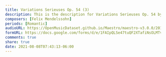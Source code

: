```yaml
---
title: Variations Serieuses Op. 54 (3)
description: This is the description for Variations Serieuses Op. 54 by Felix Mendelssohn
composers: [Felix Mendelssohn]
periods: [Romantic]
audioURL: https://OpenMusicDataset.github.io/Maestro/maestro-v3.0.0/2017/MIDI-Unprocessed_074_PIANO074_MID--AUDIO-split_07-08-17_Piano-e_2-04_wav--1.midi
formURL: https://docs.google.com/forms/d/e/1FAIpQLSe47tuQF2XTafiNsOLMTvRrBGj2BHtsUNLu9Xo2k4nPTmHYUA/viewform
comments: true
share: true
date: 2021-08-08T07:43:13-06:00
---
```

